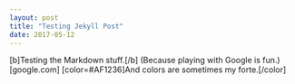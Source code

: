 ```yaml
---
layout: post
title: "Testing Jekyll Post"
date: 2017-05-12
---
```


[b]Testing the Markdown stuff.[/b]
(Because playing with Google is fun.)[google.com]
[color=#AF1236]And colors are sometimes my forte.[/color]